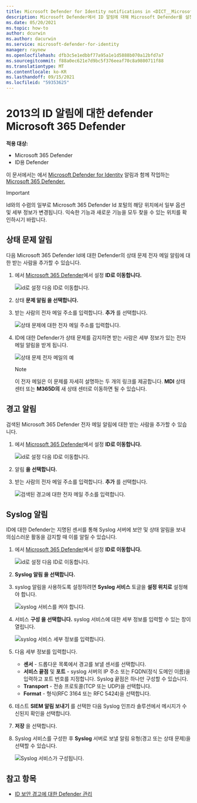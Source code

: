 ```yaml
---
title: Microsoft Defender for Identity notifications in <DICT__Microsoft⚐365⚐Defender>Microsoft 365 Defender</DICT__Microsoft⚐365⚐Defender>
description: Microsoft Defender에서 ID 알림에 대해 Microsoft Defender를 설정하는 방법을 Microsoft 365 Defender.
ms.date: 05/20/2021
ms.topic: how-to
author: dcurwin
ms.author: dacurwin
ms.service: microsoft-defender-for-identity
manager: raynew
ms.openlocfilehash: dfb3c5e1edbbf77a95a1e1d5888b070a12bfd7a7
ms.sourcegitcommit: f88a0ec621e7d9bc5f376eeaf70c8a9800711f88
ms.translationtype: MT
ms.contentlocale: ko-KR
ms.lasthandoff: 09/15/2021
ms.locfileid: "59353625"
---
```

# <a name="defender-for-identity-notifications-in-microsoft-365-defender"></a>2013의 ID 알림에 대한 defender Microsoft 365 Defender

**적용 대상:**

- Microsoft 365 Defender
- ID용 Defender

이 문서에서는 에서 [Microsoft Defender for Identity](/defender-for-identity) 알림과 함께 작업하는 [Microsoft 365 Defender.](/microsoft-365/security/defender/overview-security-center)

> [!IMPORTANT]
> Id와의 수렴의 일부로 Microsoft 365 Defender Id 포털의 해당 위치에서 일부 옵션 및 세부 정보가 변경됩니다. 익숙한 기능과 새로운 기능을 모두 찾을 수 있는 위치를 확인하시기 바랍니다.

## <a name="health-issues-notifications"></a>상태 문제 알림

다음 Microsoft 365 Defender Id에 대한 Defender의 상태 문제 전자 메일 알림에 대한 받는 사람을 추가할 수 있습니다.

1. 에서 [Microsoft 365 Defender](https://security.microsoft.com/)에서  설정 **ID로 이동합니다.**

    ![id로 설정 다음 ID로 이동합니다.](../../media/defender-identity/settings-identities.png)

1. 상태 **문제 알림 을 선택합니다.**

1. 받는 사람의 전자 메일 주소를 입력합니다. **추가** 를 선택합니다.

    ![상태 문제에 대한 전자 메일 주소를 입력합니다.](../../media/defender-identity/health-email-recipient.png)

1. ID에 대한 Defender가 상태 문제를 감지하면 받는 사람은 세부 정보가 있는 전자 메일 알림을 받게 됩니다.

    ![상태 문제 전자 메일의 예](../../media/defender-identity/health-email.png)

    > [!NOTE]
    > 이 전자 메일은 이 문제를 자세히 설명하는 두 개의 링크를 제공합니다. **MDI** 상태 센터 또는 **M365D의** 새 상태 센터로 이동하면 될 수 있습니다.

## <a name="alert-notifications"></a>경고 알림

검색된 Microsoft 365 Defender 전자 메일 알림에 대한 받는 사람을 추가할 수 있습니다.

1. 에서 [Microsoft 365 Defender](https://security.microsoft.com/)에서  설정 **ID로 이동합니다.**

    ![id로 설정 다음 ID로 이동합니다.](../../media/defender-identity/settings-identities.png)

1. 알림 **을 선택합니다.**

1. 받는 사람의 전자 메일 주소를 입력합니다. **추가** 를 선택합니다.

    ![검색된 경고에 대한 전자 메일 주소를 입력합니다.](../../media/defender-identity/alert-email-recipient.png)

## <a name="syslog-notifications"></a>Syslog 알림

ID에 대한 Defender는 지명된 센서를 통해 Syslog 서버에 보안 및 상태 알림을 보내 의심스러운 활동을 감지할 때 이를 알릴 수 있습니다.

1. 에서 [Microsoft 365 Defender](https://security.microsoft.com/)에서  설정 **ID로 이동합니다.**

    ![id로 설정 다음 ID로 이동합니다.](../../media/defender-identity/settings-identities.png)

1. **Syslog 알림 을 선택합니다.**

1. syslog 알림을 사용하도록 설정하려면 **Syslog 서비스** 토글을 **설정 위치로** 설정해야 합니다.

    ![syslog 서비스를 켜야 합니다.](../../media/defender-identity/syslog-service.png)

1. 서비스 **구성 을 선택합니다.** syslog 서비스에 대한 세부 정보를 입력할 수 있는 창이 열립니다.

    ![syslog 서비스 세부 정보를 입력합니다.](../../media/defender-identity/syslog-sensor.png)

1. 다음 세부 정보를 입력합니다.

    - **센서** - 드롭다운 목록에서 경고를 보낼 센서를 선택합니다.
    - **서비스 끝점** 및 **포트** - syslog 서버의 IP 주소 또는 FQDN(정식 도메인 이름)을 입력하고 포트 번호를 지정합니다. Syslog 끝점은 하나만 구성할 수 있습니다.
    - **Transport** -  전송 프로토콜(TCP 또는 UDP)을 선택합니다.
    - **Format** - 형식(RFC 3164 또는 RFC 5424)을 선택합니다.

1. 테스트 **SIEM 알림 보내기** 를 선택한 다음 Syslog 인프라 솔루션에서 메시지가 수신된지 확인을 선택합니다.

1. **저장** 을 선택합니다.

1. Syslog 서비스를 구성한 후 **Syslog** 서버로 보낼 알림 유형(경고 또는 상태 문제)을 선택할 수 있습니다.

    ![Syslog 서비스가 구성됩니다.](../../media/defender-identity/syslog-configured.png)

## <a name="see-also"></a>참고 항목

- [ID 보안 경고에 대한 Defender 관리](manage-security-alerts.md)
